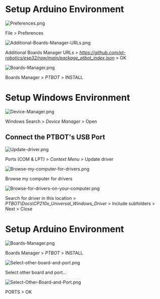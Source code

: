 # Setup Arduino Environment
![Preferences.png](Docs/Ref-Img/Preferences.png)

File > Preferences


![Additional-Boards-Manager-URLs.png](Docs/Ref-Img/Additional-Boards-Manager-URLs.png)

Additional Boards Manager URLs > *https://github.com/pt-robotics/esp32/raw/main/package_ptbot_index.json* > OK


![Boards-Manager.png](Docs/Ref-Img/Boards-Manager.png)

Boards Manager > *PTBOT* > INSTALL



# Setup Windows Environment
![Device-Manager.png](Docs/Ref-Img/Device-Manager.png)

Windows Search > *Device Manager* > Open


## Connect the PTBOT's USB Port
![Update-driver.png](Docs/Ref-Img/Update-driver.png)

Ports (COM & LPT) > *Context Menu* > Update driver


![Browse-my-computer-for-drivers.png](Docs/Ref-Img/Browse-my-computer-for-drivers.png)

Browse my computer for drivers


![Browse-for-drivers-on-your-computer.png](Docs/Ref-Img/Browse-for-drivers-on-your-computer.png)

Search for driver in this location > *PTBOT\Docs\CP210x_Universal_Windows_Driver* > Include subfolders > Next > Close



# Setup Arduino Environment
![Boards-Manager.png](Docs/Ref-Img/Boards-Manager.png)

Boards Manager > *PTBOT* > INSTALL


![Select-other-board-and-port.png](Docs/Ref-Img/Select-other-board-and-port.png)

Select other board and port...


![Select-Other-Board-and-Port.png](Docs/Ref-Img/Select-Other-Board-and-Port.png)

PORTS > OK
